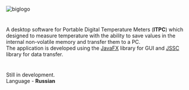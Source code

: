 ![biglogo](https://github.com/user-attachments/assets/cc13f0ae-f7a8-4299-8b8e-c5ec2f2fadf9)
#
A desktop software for Portable Digital Temperature Meters (**ITPC**) which designed to measure temperature with the ability to save values ​​in the internal non-volatile memory and transfer them to a PC.  
The application is developed using the [JavaFX](https://openjfx.io/) library for GUI and [JSSC](https://openjfx.io/](https://github.com/java-native/jssc)) library for data transfer.
#
Still in development.  
Language - **Russian**

